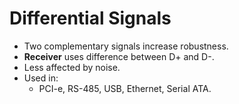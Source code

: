 # Differential Signals

- Two complementary signals increase robustness.
- **Receiver** uses difference between D+ and D-.
- Less affected by noise.
- Used in:  
  - PCI-e, RS-485, USB, Ethernet, Serial ATA.